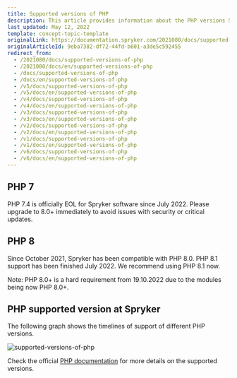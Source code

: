 ```yaml
---
title: Supported versions of PHP
description: This article provides information about the PHP versions Spryker supports.
last_updated: May 12, 2022
template: concept-topic-template
originalLink: https://documentation.spryker.com/2021080/docs/supported-versions-of-php
originalArticleId: 9eba7382-df72-44fd-b601-a3de5c592455
redirect_from:
  - /2021080/docs/supported-versions-of-php
  - /2021080/docs/en/supported-versions-of-php
  - /docs/supported-versions-of-php
  - /docs/en/supported-versions-of-php
  - /v5/docs/supported-versions-of-php
  - /v5/docs/en/supported-versions-of-php
  - /v4/docs/supported-versions-of-php
  - /v4/docs/en/supported-versions-of-php
  - /v3/docs/supported-versions-of-php
  - /v3/docs/en/supported-versions-of-php
  - /v2/docs/supported-versions-of-php
  - /v2/docs/en/supported-versions-of-php
  - /v1/docs/supported-versions-of-php
  - /v1/docs/en/supported-versions-of-php
  - /v6/docs/supported-versions-of-php
  - /v6/docs/en/supported-versions-of-php
---
```


## PHP 7

PHP 7.4 is officially EOL for Spryker software since July 2022. Please upgrade to 8.0+ immediately to avoid issues with security or critical updates.

## PHP 8

Since October 2021, Spryker has been compatible with PHP 8.0.
PHP 8.1 support has been finished July 2022.
We recommend using PHP 8.1 now.

Note: PHP 8.0+ is a hard requirement from 19.10.2022 due to the modules being now PHP 8.0+.

## PHP supported version at Spryker

The following graph shows the timelines of support of different PHP versions.

![supported-versions-of-php](https://spryker.s3.eu-central-1.amazonaws.com/docs/scos/user/intro-to-spryker/supported-versions-of-php/supported-versions-of-php.png)

Check the official [PHP documentation](https://www.php.net/supported-versions.php) for more details on the supported versions.
